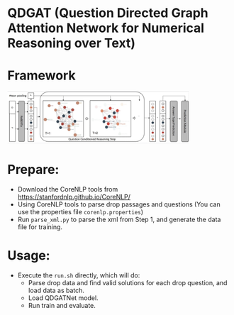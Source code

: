 # QDGAT (Question Directed Graph Attention Network for Numerical Reasoning over Text)

# Framework

<img src="qdgat_framework.jpg" alt="QDGAT Framework" style="zoom:40%;" />

# Prepare:

- Download the CoreNLP tools from https://stanfordnlp.github.io/CoreNLP/
- Using CoreNLP tools to parse drop passages and questions (You can use the properties file `corenlp.properties`)
- Run `parse_xml.py` to parse the xml from Step 1, and generate the data file for training.


# Usage:
- Execute the `run.sh` directly, which will do:
  - Parse drop data and find valid solutions for each drop question, and load data as batch.
  - Load QDGATNet model.
  - Run train and evaluate.
